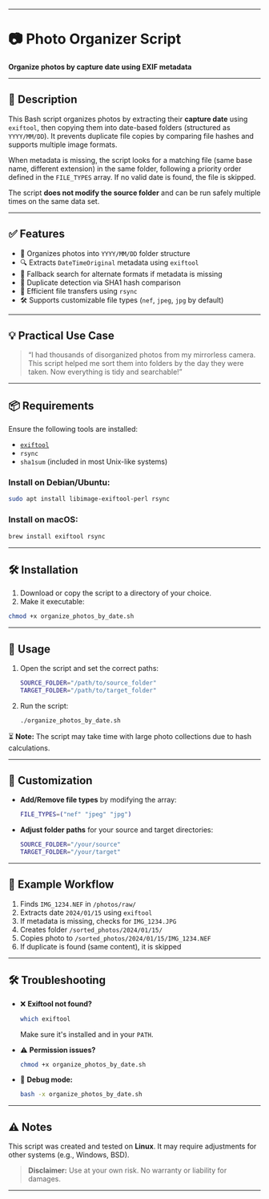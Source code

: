 
---

# 📷 Photo Organizer Script

**Organize photos by capture date using EXIF metadata**

---

## 📄 Description

This Bash script organizes photos by extracting their **capture date** using `exiftool`, then copying them into date-based folders (structured as `YYYY/MM/DD`). It prevents duplicate file copies by comparing file hashes and supports multiple image formats.

When metadata is missing, the script looks for a matching file (same base name, different extension) in the same folder, following a priority order defined in the `FILE_TYPES` array. If no valid date is found, the file is skipped.

The script **does not modify the source folder** and can be run safely multiple times on the same data set.

---

## ✅ Features

* 📅 Organizes photos into `YYYY/MM/DD` folder structure
* 🔍 Extracts `DateTimeOriginal` metadata using `exiftool`
* 🔁 Fallback search for alternate formats if metadata is missing
* 🧠 Duplicate detection via SHA1 hash comparison
* 🚀 Efficient file transfers using `rsync`
* 🛠 Supports customizable file types (`nef`, `jpeg`, `jpg` by default)

---

## 💡 Practical Use Case

> “I had thousands of disorganized photos from my mirrorless camera. This script helped me sort them into folders by the day they were taken. Now everything is tidy and searchable!”

---

## 📦 Requirements

Ensure the following tools are installed:

* [`exiftool`](https://exiftool.org/)
* `rsync`
* `sha1sum` (included in most Unix-like systems)

### Install on Debian/Ubuntu:

```sh
sudo apt install libimage-exiftool-perl rsync
```

### Install on macOS:

```sh
brew install exiftool rsync
```

---

## 🛠 Installation

1. Download or copy the script to a directory of your choice.
2. Make it executable:

```sh
chmod +x organize_photos_by_date.sh
```

---

## 🚀 Usage

1. Open the script and set the correct paths:

   ```sh
   SOURCE_FOLDER="/path/to/source_folder"
   TARGET_FOLDER="/path/to/target_folder"
   ```

2. Run the script:

   ```sh
   ./organize_photos_by_date.sh
   ```

⏳ **Note:** The script may take time with large photo collections due to hash calculations.

---

## 🧩 Customization

* **Add/Remove file types** by modifying the array:

  ```sh
  FILE_TYPES=("nef" "jpeg" "jpg")
  ```

* **Adjust folder paths** for your source and target directories:

  ```sh
  SOURCE_FOLDER="/your/source"
  TARGET_FOLDER="/your/target"
  ```

---

## 🔁 Example Workflow

1. Finds `IMG_1234.NEF` in `/photos/raw/`
2. Extracts date `2024/01/15` using `exiftool`
3. If metadata is missing, checks for `IMG_1234.JPG`
4. Creates folder `/sorted_photos/2024/01/15/`
5. Copies photo to `/sorted_photos/2024/01/15/IMG_1234.NEF`
6. If duplicate is found (same content), it is skipped

---

## 🛠 Troubleshooting

* ❌ **Exiftool not found?**

  ```sh
  which exiftool
  ```

  Make sure it's installed and in your `PATH`.

* ⚠️ **Permission issues?**

  ```sh
  chmod +x organize_photos_by_date.sh
  ```

* 🐞 **Debug mode:**

  ```sh
  bash -x organize_photos_by_date.sh
  ```

---

## ⚠️ Notes

This script was created and tested on **Linux**.
It may require adjustments for other systems (e.g., Windows, BSD).

> **Disclaimer:** Use at your own risk. No warranty or liability for damages.

---

